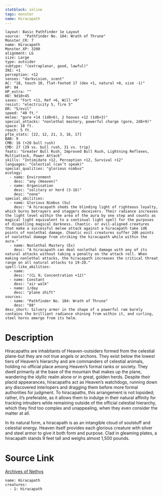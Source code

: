 ```yaml
---
statblock: inline
tags: monster
name: Hiracapath
---
```

```statblock
layout: Basic Pathfinder 1e Layout
source:  "Pathfinder No. 104: Wrath of Thrune"
Monster_CR: 7
name: Hiracapath
Monster_XP: 3200
alignment: LG
size: Large
type: outsider
subtype: "(extraplanar, good, lawful)"
INI: +1
perception: +12
senses: "darkvision, scent"
AC: "18, touch 10, flat-footed 17 (dex +1, natural +8, size -1)"
HP: 94
HP_extra: ""
HD: 9d10+45
saves: "Fort +11, Ref +6, Will +9"
resist: "electricity 5, fire 5"
DR: "5/evil"
speed: "40 ft."
melee: "gore +14 (1d8+6), 2 hooves +12 (1d6+3)"
special_attacks: "nonlethal mastery, powerful charge (gore, 2d8+9)"
space: 10 ft.
reach: 5 ft.
pf1e_stats: [22, 12, 21, 3, 16, 17]
BAB: 9
CMB: 16 (+20 bull rush)
CMD: 27 (29 vs. bull rush, 31 vs. trip)
feats: "Greater Bull Rush, Improved Bull Rush, Lightning Reflexes, Multiattack, Power Attack"
skills: "Intimidate +12, Perception +12, Survival +12"
languages: "Celestial (can’t speak)"
special_qualities: "glorious nimbus"
ecology:
  - name: Environment
    desc: "any (Heaven)"
  - name: Organisation
    desc: "solitary or herd (3-16)"
    desc: "none"
special_abilities:
  - name: Glorious Nimbus (Su)
    desc: "A hiracapath sheds the blinding light of righteous loyalty, which burns betrayers and staggers deceivers. Their radiance increases the light level within the area of the aura by one step and counts as magical light equivalent to a continual light spell for the purposes of dispelling magical darkness. Chaotic- or evil-aligned creatures that make a successful melee attack against a hiracapath take 1d6 points of nonlethal damage. Chaotic evil creatures suffer 2d6 points of nonlethal damage from striking the hiracapath while within the aura."
  - name: Nonlethal Mastery (Ex)
    desc: "A hiracapath can deal nonlethal damage with any of its natural attacks without taking a penalty on the attack roll. When making nonlethal attacks, the hiracapath increases the critical threat range on all natural attacks to 19-20."
spell-like_abilities:
  - name:
    desc: "(CL 9; Concentration +12)"
  - name: Constant
    desc: "air walk"
  - name: 1/day
    desc: "plane shift"
sources:
  - name: "Pathfinder No. 104: Wrath of Thrune"
    desc: "88"
desc_short: Silvery armor in the shape of a powerful ram barely contains the brilliant radiance shining from within it, and curling, steel horns emerge from its helm.
```
# Description
Hiracapaths are inhabitants of Heaven-outsiders formed from the celestial plane-but they are not true angels or archons. They exist below the lowest tiers of Heaven’s hierarchy and are commanders of celestial animals, holding no official place among Heaven’s formal ranks or society. They dwell primarily at the base of the mountain that makes up the plane, wandering the idyllic realm alone or in great, golden herds. Despite their placid appearances, hiracapaths act as Heaven’s watchdogs, running down any discovered interlopers and dragging them before more formal authorities for judgment. To hiracapaths, this arrangement is not lopsided; rather, it’s preferable, as it allows them to indulge in their natural affinity for tracking intruders while remaining outside of the official celestial hierarchy, which they find too complex and unappealing, when they even consider the matter at all.

In its natural form, a hiracapath is as an intangible cloud of soulstuff and celestial energy. Heaven itself provides each glorious creature with silver and steel armor to give it both form and purpose. Clad in gleaming plates, a hiracapath stands 9 feet tall and weighs almost 1,500 pounds.
# Source Link
[Archives of Nethys](https://aonprd.com/MonsterDisplay.aspx?ItemName=Hiracapath)
```encounter-table
name: Hiracapath
creatures:
  - 1: Hiracapath
```
